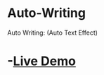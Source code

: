 # Auto-Writing
Auto Writing: (Auto Text Effect)
# -[Live Demo](https://eng-ahmed-hussien.github.io/Auto-Writing/)
